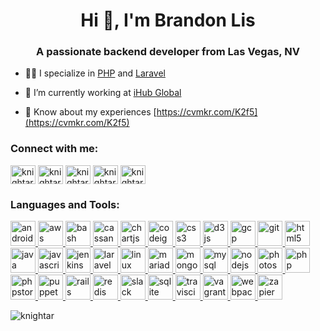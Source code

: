 <h1 align="center">Hi 👋, I'm Brandon Lis</h1>
<h3 align="center">A passionate backend developer from Las Vegas, NV</h3>

- 👨‍💻 I specialize in [PHP](https://php.net) and [Laravel](https://laravel.com)
- 🔭 I’m currently working at [iHub Global](https://ihub.global)

- 📄 Know about my experiences [https://cvmkr.com/K2f5](https://cvmkr.com/K2f5)

<h3 align="left">Connect with me:</h3>
<p align="left">
<a href="https://dev.to/knightar" target="blank"><img align="center" src="https://cdn.jsdelivr.net/npm/simple-icons@3.0.1/icons/dev-dot-to.svg" alt="knightar" height="30" width="40" /></a>
<a href="https://twitter.com/knightar" target="blank"><img align="center" src="https://cdn.jsdelivr.net/npm/simple-icons@3.0.1/icons/twitter.svg" alt="knightar" height="30" width="40" /></a>
<a href="https://linkedin.com/in/knightar" target="blank"><img align="center" src="https://cdn.jsdelivr.net/npm/simple-icons@3.0.1/icons/linkedin.svg" alt="knightar" height="30" width="40" /></a>
<a href="https://fb.com/knightar" target="blank"><img align="center" src="https://cdn.jsdelivr.net/npm/simple-icons@3.0.1/icons/facebook.svg" alt="knightar" height="30" width="40" /></a>
<a href="https://instagram.com/knightar" target="blank"><img align="center" src="https://cdn.jsdelivr.net/npm/simple-icons@3.0.1/icons/instagram.svg" alt="knightar" height="30" width="40" /></a>
</p>

<h3 align="left">Languages and Tools:</h3>
<p align="left"> <a href="https://developer.android.com" target="_blank"> <img src="https://www.vectorlogo.zone/logos/android/android-icon.svg" alt="android" height="40"/> </a> <a href="https://aws.amazon.com" target="_blank"> <img src="https://www.vectorlogo.zone/logos/amazon_aws/amazon_aws-icon.svg" alt="aws" height="40"/> </a> <a href="https://www.gnu.org/software/bash/" target="_blank"> <img src="https://www.vectorlogo.zone/logos/gnu_bash/gnu_bash-icon.svg" alt="bash" width="40" height="40"/> </a> <a href="https://cassandra.apache.org/" target="_blank"> <img src="https://www.vectorlogo.zone/logos/apache_cassandra/apache_cassandra-icon.svg" alt="cassandra" width="40" height="40"/> </a> <a href="https://www.chartjs.org" target="_blank"> <img src="https://www.chartjs.org/media/logo-title.svg" alt="chartjs" width="40" height="40"/> </a> <a href="https://codeigniter.com" target="_blank"> <img src="https://cdn.worldvectorlogo.com/logos/codeigniter.svg" alt="codeigniter" width="40" height="40"/> </a> <a href="https://www.w3schools.com/css/" target="_blank"> <img src="https://www.vectorlogo.zone/logos/netlifyapp_watercss/netlifyapp_watercss-icon.svg" alt="css3" width="40" height="40"/> </a> <a href="https://d3js.org/" target="_blank"> <img src="https://www.vectorlogo.zone/logos/d3js/d3js-icon.svg" alt="d3js" width="40" height="40"/> </a> <a href="https://cloud.google.com" target="_blank"> <img src="https://www.vectorlogo.zone/logos/google_cloud/google_cloud-icon.svg" alt="gcp" width="40" height="40"/> </a> <a href="https://git-scm.com/" target="_blank"> <img src="https://www.vectorlogo.zone/logos/git-scm/git-scm-icon.svg" alt="git" width="40" height="40"/> </a> <a href="https://www.w3.org/html/" target="_blank"> <img src="https://www.vectorlogo.zone/logos/w3_html5/w3_html5-icon.svg" alt="html5" width="40" height="40"/> </a> <a href="https://www.java.com" target="_blank"> <img src="https://www.vectorlogo.zone/logos/java/java-vertical.svg" alt="java" height="40"/> </a> <a href="https://developer.mozilla.org/en-US/docs/Web/JavaScript" target="_blank"> <img src="https://www.vectorlogo.zone/logos/javascript/javascript-icon.svg" alt="javascript" height="40"/> </a> <a href="https://www.jenkins.io" target="_blank"> <img src="https://www.vectorlogo.zone/logos/jenkins/jenkins-icon.svg" alt="jenkins" width="40" height="40"/> </a> <a href="https://laravel.com/" target="_blank"> <img src="https://www.vectorlogo.zone/logos/laravel/laravel-icon.svg" alt="laravel" height="40"/> </a> <a href="https://www.linux.org/" target="_blank"> <img src="https://www.vectorlogo.zone/logos/linux/linux-icon.svg" alt="linux" height="40"/> </a> <a href="https://mariadb.org/" target="_blank"> <img src="https://www.vectorlogo.zone/logos/mariadb/mariadb-icon.svg" alt="mariadb" width="40" height="40"/> </a> <a href="https://www.mongodb.com/" target="_blank"> <img src="https://www.vectorlogo.zone/logos/mongodb/mongodb-icon.svg" alt="mongodb" height="40"/> </a> <a href="https://www.mysql.com/" target="_blank"> <img src="https://www.vectorlogo.zone/logos/mysql/mysql-icon.svg" alt="mysql" width="40" height="40"/> </a> <a href="https://nodejs.org" target="_blank"> <img src="https://www.vectorlogo.zone/logos/nodejs/nodejs-icon.svg" alt="nodejs" height="40"/> </a> <a href="https://www.photoshop.com/en" target="_blank"> <img src="https://raw.githubusercontent.com/rdimascio/icons/master/icons/color/photoshop.svg" alt="photoshop" width="40" height="40"/> </a> <a href="https://www.php.net" target="_blank"> <img src="https://www.vectorlogo.zone/logos/php/php-icon.svg" alt="php" height="40"/> </a> </a> <a href="https://www.jetbrains.com/phpstorm/" target="_blank"> <img src="https://raw.githubusercontent.com/simple-icons/simple-icons/master/icons/phpstorm.svg" alt="phpstorm" height="40"/> </a> <a href="https://github.com/puppeteer/puppeteer" target="_blank"> <img src="https://www.vectorlogo.zone/logos/pptrdev/pptrdev-official.svg" alt="puppeteer" width="40" height="40"/> </a> <a href="https://rubyonrails.org" target="_blank"> <img src="https://raw.githubusercontent.com/detain/svg-logos/master/svg/rails.svg" alt="rails" height="40"/> </a> <a href="https://redis.io" target="_blank"> <img src="https://www.vectorlogo.zone/logos/redis/redis-icon.svg" alt="redis" width="40" height="40"/> </a> <a href="https://slack.com" target="_blank"> <img src="https://www.vectorlogo.zone/logos/slack/slack-icon.svg" alt="slack" width="40" height="40"/> </a> <a href="https://www.sqlite.org/" target="_blank"> <img src="https://www.vectorlogo.zone/logos/sqlite/sqlite-icon.svg" alt="sqlite" width="40" height="40"/> </a> <a href="https://travis-ci.org" target="_blank"> <img src="https://www.vectorlogo.zone/logos/travis-ci/travis-ci-icon.svg" alt="travisci" width="40" height="40"/> </a> <a href="https://www.vagrantup.com/" target="_blank"> <img src="https://www.vectorlogo.zone/logos/vagrantup/vagrantup-icon.svg" alt="vagrant" width="40" height="40"/> </a> <a href="https://webpack.js.org" target="_blank"> <img src="https://www.vectorlogo.zone/logos/js_webpack/js_webpack-icon.svg" alt="webpack" width="40" height="40"/> </a> <a href="https://zapier.com" target="_blank"> <img src="https://www.vectorlogo.zone/logos/zapier/zapier-icon.svg" alt="zapier" width="40" height="40"/> </a> </p>

<p><img align="center" src="https://github-readme-stats.vercel.app/api/top-langs?username=knightar&show_icons=true&locale=en&layout=compact" alt="knightar" /></p>
